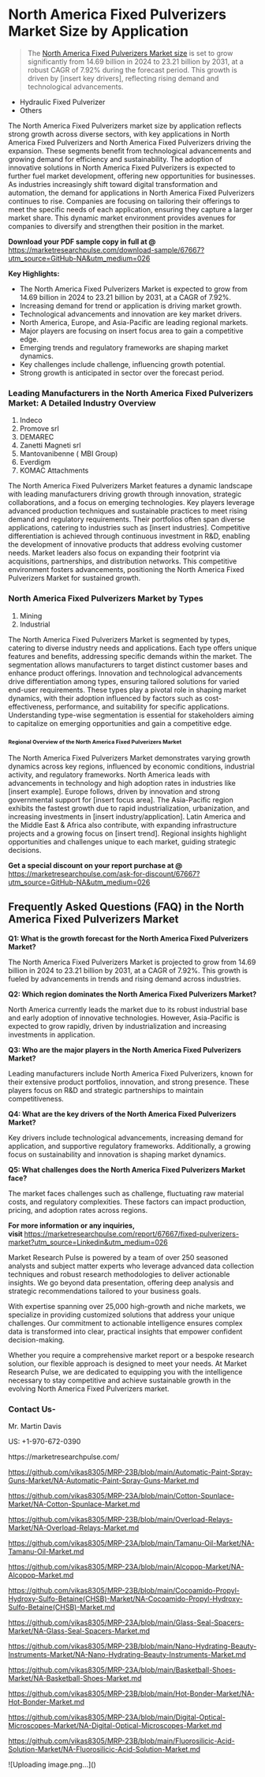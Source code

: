 
<h1>North America Fixed Pulverizers Market&nbsp;Size by Application</h1><blockquote><p>The <a href="https://marketresearchpulse.com/download-sample/67667?utm_source=GitHub-NA&amp;utm_medium=026">North America Fixed Pulverizers Market size</a> is set to grow significantly from 14.69 billion in 2024 to 23.21 billion by 2031, at a robust CAGR of 7.92% during the forecast period. This growth is driven by [insert key drivers], reflecting rising demand and technological advancements.</p></blockquote><ul><li>Hydraulic Fixed Pulverizer<li> Others</li></ul><p>The North America Fixed Pulverizers market size by application reflects strong growth across diverse sectors, with key applications in North America Fixed Pulverizers and North America Fixed Pulverizers driving the expansion. These segments benefit from technological advancements and growing demand for efficiency and sustainability. The adoption of innovative solutions in North America Fixed Pulverizers is expected to further fuel market development, offering new opportunities for businesses. As industries increasingly shift toward digital transformation and automation, the demand for applications in North America Fixed Pulverizers continues to rise. Companies are focusing on tailoring their offerings to meet the specific needs of each application, ensuring they capture a larger market share. This dynamic market environment provides avenues for companies to diversify and strengthen their position in the market.</p><p><strong>Download your PDF sample copy in full at @ </strong><a href="https://marketresearchpulse.com/download-sample/67667?utm_source=GitHub-NA&amp;utm_medium=026">https://marketresearchpulse.com/download-sample/67667?utm_source=GitHub-NA&amp;utm_medium=026</a></p><p><strong>Key Highlights: </strong></p><ul><li>The North America Fixed Pulverizers Market is expected to grow from 14.69 billion in 2024 to 23.21 billion by 2031, at a CAGR of 7.92%.</li><li>Increasing demand for trend or application is driving market growth.</li><li>Technological advancements and innovation are key market drivers.</li><li>North America, Europe, and Asia-Pacific are leading regional markets.</li><li>Major players are focusing on insert focus area to gain a competitive edge.</li><li>Emerging trends and regulatory frameworks are shaping market dynamics.</li><li>Key challenges include challenge, influencing growth potential.</li><li>Strong growth is anticipated in sector over the forecast period.</li></ul><h3>Leading Manufacturers in the North America Fixed Pulverizers Market: A Detailed Industry Overview</h3><ol><li>Indeco</li><li>Promove srl</li><li>DEMAREC</li><li>Zanetti Magneti srl</li><li>Mantovanibenne ( MBI Group)</li><li>Everdigm</li><li>KOMAC Attachments</li></ol><div class="flex max-w-full flex-col flex-grow"><div class="min-h-8 text-message flex w-full flex-col items-end gap-2 whitespace-normal break-words [.text-message+&amp;]:mt-5" dir="auto" data-message-author-role="assistant" data-message-id="fd8432e4-4910-450d-b182-61b7bfb0a01f" data-message-model-slug="gpt-4o"><div class="flex w-full flex-col gap-1 empty:hidden first:pt-[3px]"><div class="markdown prose w-full break-words dark:prose-invert light"><p>The North America Fixed Pulverizers Market features a dynamic landscape with leading manufacturers driving growth through innovation, strategic collaborations, and a focus on emerging technologies. Key players leverage advanced production techniques and sustainable practices to meet rising demand and regulatory requirements. Their portfolios often span diverse applications, catering to industries such as [insert industries]. Competitive differentiation is achieved through continuous investment in R&amp;D, enabling the development of innovative products that address evolving customer needs. Market leaders also focus on expanding their footprint via acquisitions, partnerships, and distribution networks. This competitive environment fosters advancements, positioning the North America Fixed Pulverizers Market for sustained growth.</p></div></div></div></div><h3>North America Fixed Pulverizers Market by Types</h3><ol><li>Mining<li> Industrial</li></ol><div class="flex max-w-full flex-col flex-grow"><div class="min-h-8 text-message flex w-full flex-col items-end gap-2 whitespace-normal break-words [.text-message+&amp;]:mt-5" dir="auto" data-message-author-role="assistant" data-message-id="084470be-0bb7-4664-bddf-5156b4f41249" data-message-model-slug="gpt-4o-mini"><div class="flex w-full flex-col gap-1 empty:hidden first:pt-[3px]"><div class="markdown prose w-full break-words dark:prose-invert light"><p>The North America Fixed Pulverizers Market is segmented by types, catering to diverse industry needs and applications. Each type offers unique features and benefits, addressing specific demands within the market. The segmentation allows manufacturers to target distinct customer bases and enhance product offerings. Innovation and technological advancements drive differentiation among types, ensuring tailored solutions for varied end-user requirements. These types play a pivotal role in shaping market dynamics, with their adoption influenced by factors such as cost-effectiveness, performance, and suitability for specific applications. Understanding type-wise segmentation is essential for stakeholders aiming to capitalize on emerging opportunities and gain a competitive edge.</p></div></div></div></div><h3><span style="font-size: 11px;">Regional Overview of the North America Fixed Pulverizers Market</span></h3><div class="flex max-w-full flex-col flex-grow"><div class="min-h-8 text-message flex w-full flex-col items-end gap-2 whitespace-normal break-words [.text-message+&amp;]:mt-5" dir="auto" data-message-author-role="assistant" data-message-id="e9038762-ce64-4e30-91c9-9bd413514231" data-message-model-slug="gpt-4o-mini"><div class="flex w-full flex-col gap-1 empty:hidden first:pt-[3px]"><div class="markdown prose w-full break-words dark:prose-invert light"><p>The North America Fixed Pulverizers Market demonstrates varying growth dynamics across key regions, influenced by economic conditions, industrial activity, and regulatory frameworks. North America leads with advancements in technology and high adoption rates in industries like [insert example]. Europe follows, driven by innovation and strong governmental support for [insert focus area]. The Asia-Pacific region exhibits the fastest growth due to rapid industrialization, urbanization, and increasing investments in [insert industry/application]. Latin America and the Middle East &amp; Africa also contribute, with expanding infrastructure projects and a growing focus on [insert trend]. Regional insights highlight opportunities and challenges unique to each market, guiding strategic decisions.</p></div></div></div></div><p><strong>Get a special discount on your report purchase at @ </strong><a href="https://marketresearchpulse.com/ask-for-discount/67667?utm_source=GitHub-NA&amp;utm_medium=026">https://marketresearchpulse.com/ask-for-discount/67667?utm_source=GitHub-NA&amp;utm_medium=026</a></p><h2>Frequently Asked Questions (FAQ) in the North America Fixed Pulverizers Market</h2><p><strong>Q1: What is the growth forecast for the North America Fixed Pulverizers Market?</strong></p><p>The North America Fixed Pulverizers Market is projected to grow from 14.69 billion in 2024 to 23.21 billion by 2031, at a CAGR of 7.92%. This growth is fueled by advancements in trends and rising demand across industries.</p><p><strong>Q2: Which region dominates the North America Fixed Pulverizers Market?</strong></p><p>North America currently leads the market due to its robust industrial base and early adoption of innovative technologies. However, Asia-Pacific is expected to grow rapidly, driven by industrialization and increasing investments in application.</p><p><strong>Q3: Who are the major players in the North America Fixed Pulverizers Market?</strong></p><p>Leading manufacturers include North America Fixed Pulverizers, known for their extensive product portfolios, innovation, and strong presence. These players focus on R&amp;D and strategic partnerships to maintain competitiveness.</p><p><strong>Q4: What are the key drivers of the North America Fixed Pulverizers Market?</strong></p><p>Key drivers include technological advancements, increasing demand for application, and supportive regulatory frameworks. Additionally, a growing focus on sustainability and innovation is shaping market dynamics.</p><p><strong>Q5: What challenges does the North America Fixed Pulverizers Market face?</strong></p><p>The market faces challenges such as challenge, fluctuating raw material costs, and regulatory complexities. These factors can impact production, pricing, and adoption rates across regions.</p><p><strong>For more information or any inquiries, visit&nbsp;</strong><a href="https://marketresearchpulse.com/report/67667/fixed-pulverizers-market?utm_source=Linkedin&utm_medium=026">https://marketresearchpulse.com/report/67667/fixed-pulverizers-market?utm_source=Linkedin&utm_medium=026</a></p><p>Market Research Pulse is powered by a team of over 250 seasoned analysts and subject matter experts who leverage advanced data collection techniques and robust research methodologies to deliver actionable insights. We go beyond data presentation, offering deep analysis and strategic recommendations tailored to your business goals.</p><p>With expertise spanning over 25,000 high-growth and niche markets, we specialize in providing customized solutions that address your unique challenges. Our commitment to actionable intelligence ensures complex data is transformed into clear, practical insights that empower confident decision-making.</p><p>Whether you require a comprehensive market report or a bespoke research solution, our flexible approach is designed to meet your needs. At Market Research Pulse, we are dedicated to equipping you with the intelligence necessary to stay competitive and achieve sustainable growth in the evolving North America Fixed Pulverizers market.</p><h3><strong>Contact Us-</strong></h3><p>Mr. Martin Davis</p><p>US: +1-970-672-0390</p><p>https://marketresearchpulse.com/</p><p><a href="https://github.com/vikas8305/MRP-23B/blob/main/Automatic-Paint-Spray-Guns-Market/NA-Automatic-Paint-Spray-Guns-Market.md">https://github.com/vikas8305/MRP-23B/blob/main/Automatic-Paint-Spray-Guns-Market/NA-Automatic-Paint-Spray-Guns-Market.md</a></p><p><a href="https://github.com/vikas8305/MRP-23A/blob/main/Cotton-Spunlace-Market/NA-Cotton-Spunlace-Market.md">https://github.com/vikas8305/MRP-23A/blob/main/Cotton-Spunlace-Market/NA-Cotton-Spunlace-Market.md</a></p><p><a href="https://github.com/vikas8305/MRP-23B/blob/main/Overload-Relays-Market/NA-Overload-Relays-Market.md">https://github.com/vikas8305/MRP-23B/blob/main/Overload-Relays-Market/NA-Overload-Relays-Market.md</a></p><p><a href="https://github.com/vikas8305/MRP-23A/blob/main/Tamanu-Oil-Market/NA-Tamanu-Oil-Market.md">https://github.com/vikas8305/MRP-23A/blob/main/Tamanu-Oil-Market/NA-Tamanu-Oil-Market.md</a></p><p><a href="https://github.com/vikas8305/MRP-23A/blob/main/Alcopop-Market/NA-Alcopop-Market.md">https://github.com/vikas8305/MRP-23A/blob/main/Alcopop-Market/NA-Alcopop-Market.md</a></p><p><a href="https://github.com/vikas8305/MRP-23B/blob/main/Cocoamido-Propyl-Hydroxy-Sulfo-Betaine(CHSB)-Market/NA-Cocoamido-Propyl-Hydroxy-Sulfo-Betaine(CHSB)-Market.md">https://github.com/vikas8305/MRP-23B/blob/main/Cocoamido-Propyl-Hydroxy-Sulfo-Betaine(CHSB)-Market/NA-Cocoamido-Propyl-Hydroxy-Sulfo-Betaine(CHSB)-Market.md</a></p><p><a href="https://github.com/vikas8305/MRP-23A/blob/main/Glass-Seal-Spacers-Market/NA-Glass-Seal-Spacers-Market.md">https://github.com/vikas8305/MRP-23A/blob/main/Glass-Seal-Spacers-Market/NA-Glass-Seal-Spacers-Market.md</a></p><p><a href="https://github.com/vikas8305/MRP-23B/blob/main/Nano-Hydrating-Beauty-Instruments-Market/NA-Nano-Hydrating-Beauty-Instruments-Market.md">https://github.com/vikas8305/MRP-23B/blob/main/Nano-Hydrating-Beauty-Instruments-Market/NA-Nano-Hydrating-Beauty-Instruments-Market.md</a></p><p><a href="https://github.com/vikas8305/MRP-23A/blob/main/Basketball-Shoes-Market/NA-Basketball-Shoes-Market.md">https://github.com/vikas8305/MRP-23A/blob/main/Basketball-Shoes-Market/NA-Basketball-Shoes-Market.md</a></p><p><a href="https://github.com/vikas8305/MRP-23B/blob/main/Hot-Bonder-Market/NA-Hot-Bonder-Market.md">https://github.com/vikas8305/MRP-23B/blob/main/Hot-Bonder-Market/NA-Hot-Bonder-Market.md</a></p><p><a href="https://github.com/vikas8305/MRP-23A/blob/main/Digital-Optical-Microscopes-Market/NA-Digital-Optical-Microscopes-Market.md">https://github.com/vikas8305/MRP-23A/blob/main/Digital-Optical-Microscopes-Market/NA-Digital-Optical-Microscopes-Market.md</a></p><p><a href="https://github.com/vikas8305/MRP-23B/blob/main/Fluorosilicic-Acid-Solution-Market/NA-Fluorosilicic-Acid-Solution-Market.md">https://github.com/vikas8305/MRP-23B/blob/main/Fluorosilicic-Acid-Solution-Market/NA-Fluorosilicic-Acid-Solution-Market.md</a></p>
![Uploading image.png…]()
